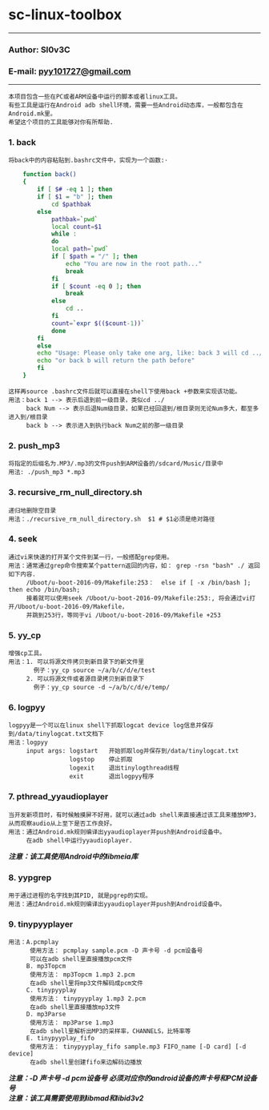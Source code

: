 sc-linux-toolbox
===================================
****
### Author: Sl0v3C
### E-mail: pyy101727@gmail.com
****
	本项目包含一些在PC或者ARM设备中运行的脚本或者linux工具。
	有些工具是运行在Android adb shell环境，需要一些Android动态库，一般都包含在Android.mk里。
	希望这个项目的工具能够对你有所帮助.

### 1. back
	将back中的内容粘贴到.bashrc文件中，实现为一个函数:·
``` bash
	function back()
	{
	    if [ $# -eq 1 ]; then
		if [ $1 = "b" ]; then
			cd $pathbak
		else
			pathbak=`pwd`
			local count=$1
			while :
			do
			local path=`pwd`
			if [ $path = "/" ]; then
				echo "You are now in the root path..."
				break
			fi
			if [ $count -eq 0 ]; then
				break
			else
				cd ..
			fi
			count=`expr $(($count-1))`
			done
		fi
	    else
		echo "Usage: Please only take one arg, like: back 3 will cd ../../../"
		echo "or back b will return the path before"
	    fi
	}
```
	这样再source .bashrc文件后就可以直接在shell下使用back +参数来实现该功能。
	用法：back 1 --> 表示后退到前一级目录，类似cd ../
	     back Num --> 表示后退Num级目录，如果已经回退到/根目录则无论Num多大，都至多进入到/根目录
	     back b --> 表示进入到执行back Num之前的那一级目录
### 2. push_mp3
	将指定的后缀名为.MP3/.mp3的文件push到ARM设备的/sdcard/Music/目录中
	用法: ./push_mp3 *.mp3

### 3. recursive_rm_null_directory.sh
	递归地删除空目录
	用法：./recursive_rm_null_directory.sh  $1 # $1必须是绝对路径

### 4. seek
	通过vi来快速的打开某个文件到某一行，一般搭配grep使用。
	用法：通常通过grep命令搜索某个pattern返回的内容，如： grep -rsn "bash" ./ 返回如下内容.
	     /Uboot/u-boot-2016-09/Makefile:253：  else if [ -x /bin/bash ]; then echo /bin/bash;
	     接着就可以使用seek /Uboot/u-boot-2016-09/Makefile:253:, 将会通过vi打开/Uboot/u-boot-2016-09/Makefile，
	     并跳到253行，等同于vi /Uboot/u-boot-2016-09/Makefile +253

### 5. yy_cp
	增强cp工具。
	用法：1. 可以将源文件拷贝到新目录下的新文件里
	       例子：yy_cp source ~/a/b/c/d/e/test  
	     2. 可以将源文件或者源目录拷贝到新目录下
	       例子：yy_cp source -d ~/a/b/c/d/e/temp/

### 6. logpyy
	logpyy是一个可以在linux shell下抓取logcat device log信息并保存到/data/tinylogcat.txt文档下
	用法：logpyy
	     input args: logstart   开始抓取log并保存到/data/tinylogcat.txt
	                 logstop    停止抓取
	                 logexit    退出tinylogthread线程
	                 exit       退出logpyy程序

### 7. pthread_yyaudioplayer
	当开发新项目时，有时候触摸屏不好用，就可以通过adb shell来直接通过该工具来播放MP3，
	从而观察audio从上至下是否工作良好。
	用法：通过Android.mk规则编译出yyaudioplayer并push到Android设备中。
	     在adb shell中运行yyaudioplayer.
***注意：该工具使用Android中的libmeia库***
	
### 8. yypgrep
	用于通过进程的名字找到其PID, 就是pgrep的实现。
	用法：通过Android.mk规则编译出yyaudioplayer并push到Android设备中。

### 9. tinypyyplayer
	用法：A.pcmplay
	      使用方法： pcmplay sample.pcm -D 声卡号 -d pcm设备号
	      可以在adb shell里直接播放pcm文件
	     B. mp3Topcm
	      使用方法： mp3Topcm 1.mp3 2.pcm
	      在adb shell里将mp3文件解码成pcm文件
	     C. tinypyyplay
	      使用方法： tinypyyplay 1.mp3 2.pcm
	      在adb shell里直接播放mp3文件
	     D. mp3Parse
	      使用方法： mp3Parse 1.mp3
	      在adb shell里解析出MP3的采样率，CHANNELS，比特率等
	     E. tinypyyplay_fifo
	      使用方法： tinypyyplay_fifo sample.mp3 FIFO_name [-D card] [-d device]
	      在adb shell里创建fifo来边解码边播放
***注意：-D 声卡号 -d pcm设备号 必须对应你的android设备的声卡号和PCM设备号***  
***注意：该工具需要使用到libmad和libid3v2***
	
	   
	     
	